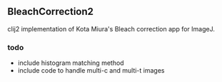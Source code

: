 ## BleachCorrection2
clij2 implementation of Kota Miura's Bleach correction app for ImageJ. 

### todo
* include histogram matching method
* include code to handle multi-c and multi-t images
